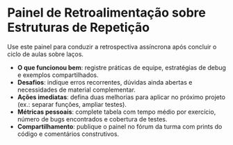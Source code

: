 # Painel de Retroalimentação sobre Estruturas de Repetição

Use este painel para conduzir a retrospectiva assíncrona após concluir o ciclo de aulas sobre laços.

- **O que funcionou bem**: registre práticas de equipe, estratégias de debug e exemplos compartilhados.
- **Desafios**: indique erros recorrentes, dúvidas ainda abertas e necessidades de material complementar.
- **Ações imediatas**: defina duas melhorias para aplicar no próximo projeto (ex.: separar funções, ampliar testes).
- **Métricas pessoais**: complete tabela com tempo médio por exercício, número de bugs encontrados e cobertura de testes.
- **Compartilhamento**: publique o painel no fórum da turma com prints do código e comentários construtivos.
